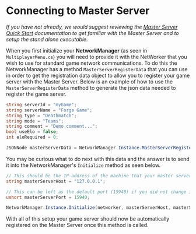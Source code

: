 # Connecting to Master Server

_If you have not already, we would suggest reviewing the_ [_Master Server Quick Start_](https://github.com/andreivreja/ForgeNetworkingRemastered/tree/3e106b6d53966d4ac3b3490b277edc6696d12aeb/docs/mkdocs/docs/MasterServer/quick-start/README.md) _documentation to get familiar with the Master Server and to setup the stand alone executable._

When you first initialize your **NetworkManager** \(as seen in `MultiplayerMenu.cs`\) you will need to provide it with the NetWorker that you wish to use for standard game network communications. To do this the NetworkManager has a method `MasterServerRegisterData` that you can use in order to get the registration data object to allow you to register your game server with the Master Server. Below is an example of how to use the `MasterServerRegisterData` method to generate the json data needed to register the game server.

```csharp
string serverId = "myGame";
string serverName = "Forge Game";
string type = "Deathmatch";
string mode = "Teams";
string comment = "Demo comment...";
bool useElo = false;
int eloRequired = 0;

JSONNode masterServerData = NetworkManager.Instance.MasterServerRegisterData(networker, serverId, serverName, type, mode, comment, useElo, eloRequired);
```

You may be curious what to do next with this data and the answer is to send it into the NetworkManager's `Initialize` method as seen below.

```csharp
// This should be the IP address of the machine that your master server is hosted on
string masterServerHost = "127.0.0.1";

// This can be left as the default port (15940) if you did not change it when hosting the master server
ushort masterServerPort = 15940;

NetworkManager.Instance.Initialize(networker, masterServerHost, masterServerPort, masterServerData);
```

With all of this setup your game server should now be automatically registered on the Master Server once this method is called.


